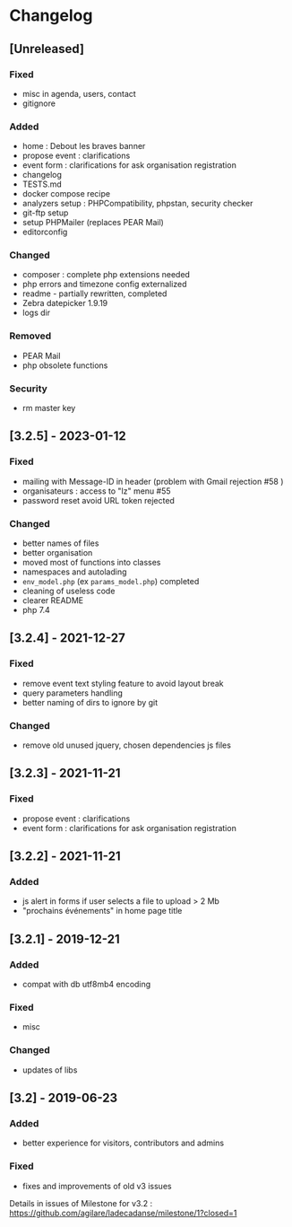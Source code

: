 # Changelog

## [Unreleased]

### Fixed

- misc in agenda, users, contact
- gitignore

### Added

- home : Debout les braves banner
- propose event : clarifications
- event form : clarifications for ask organisation registration
- changelog
- TESTS.md
- docker compose recipe
- analyzers setup : PHPCompatibility, phpstan, security checker
- git-ftp setup
- setup PHPMailer (replaces PEAR Mail)
- editorconfig

### Changed

- composer : complete php extensions needed
- php errors and timezone config externalized
- readme - partially rewritten, completed
- Zebra datepicker 1.9.19
- logs dir

### Removed

- PEAR Mail
- php obsolete functions

### Security
- rm master key

## [3.2.5] - 2023-01-12

### Fixed

- mailing with Message-ID in header (problem with Gmail rejection #58 )
- organisateurs : access to "lz" menu #55
- password reset avoid URL token rejected

### Changed

- better names of files
- better organisation
- moved most of functions into classes
- namespaces and autolading
- `env_model.php` (ex `params_model.php`) completed
- cleaning of useless code
- clearer README
- php 7.4

## [3.2.4] - 2021-12-27

### Fixed

- remove event text styling feature to avoid layout break
-  query parameters handling
- better naming of dirs to ignore by git

### Changed

- remove old unused jquery, chosen dependencies js files


## [3.2.3] - 2021-11-21

### Fixed

- propose event : clarifications
- event form : clarifications for ask organisation registration

## [3.2.2] - 2021-11-21

### Added

- js alert in forms if user selects a file to upload > 2 Mb
- "prochains événements" in home page title

## [3.2.1] - 2019-12-21

### Added

- compat with db utf8mb4 encoding

### Fixed

- misc

### Changed

- updates of libs

## [3.2] - 2019-06-23

### Added

- better experience for visitors, contributors and admins

### Fixed

- fixes and improvements of old v3 issues

Details in issues of Milestone for v3.2 : https://github.com/agilare/ladecadanse/milestone/1?closed=1
